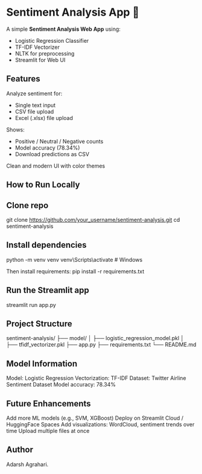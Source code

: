 # Sentiment Analysis App 💬

A simple **Sentiment Analysis Web App** using:

- Logistic Regression Classifier
- TF-IDF Vectorizer
- NLTK for preprocessing
- Streamlit for Web UI

## Features

Analyze sentiment for:
- Single text input  
- CSV file upload  
- Excel (.xlsx) file upload  

Shows:
- Positive / Neutral / Negative counts  
- Model accuracy (78.34%)  
- Download predictions as CSV  

Clean and modern UI with color themes  

## How to Run Locally

## Clone repo
git clone https://github.com/your_username/sentiment-analysis.git
cd sentiment-analysis

## Install dependencies
python -m venv venv
venv\Scripts\activate     # Windows

Then install requirements:
pip install -r requirements.txt

## Run the Streamlit app
streamlit run app.py

## Project Structure
sentiment-analysis/
├── model/
│   ├── logistic_regression_model.pkl
│   ├── tfidf_vectorizer.pkl
├── app.py
├── requirements.txt
└── README.md

## Model Information
Model: Logistic Regression
Vectorization: TF-IDF
Dataset: Twitter Airline Sentiment Dataset
Model accuracy: 78.34%

## Future Enhancements
Add more ML models (e.g., SVM, XGBoost)
Deploy on Streamlit Cloud / HuggingFace Spaces
Add visualizations: WordCloud, sentiment trends over time
Upload multiple files at once

## Author
Adarsh Agrahari.
